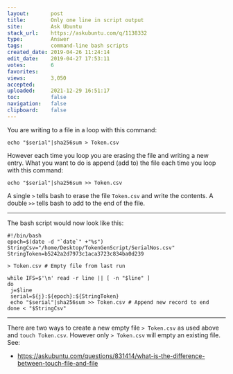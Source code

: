 ```yaml
---
layout:       post
title:        Only one line in script output
site:         Ask Ubuntu
stack_url:    https://askubuntu.com/q/1138332
type:         Answer
tags:         command-line bash scripts
created_date: 2019-04-26 11:24:14
edit_date:    2019-04-27 17:53:11
votes:        6
favorites:    
views:        3,050
accepted:     
uploaded:     2021-12-29 16:51:17
toc:          false
navigation:   false
clipboard:    false
---
```


You are writing to a file in a loop with this command:

``` 
echo "$serial"|sha256sum > Token.csv

```

However each time you loop you are erasing the file and writing a new entry. What you want to do is append (add to) the file each time you loop with this command:

``` 
echo "$serial"|sha256sum >> Token.csv

```

A single `>` tells bash to erase the file `Token.csv` and write the contents. A double `>>` tells bash to add to the end of the file.


----------

The bash script would now look like this:

``` 
#!/bin/bash
epoch=$(date -d "`date`" +"%s")
StringCsv="/home/Desktop/TokenGenScript/SerialNos.csv"
StringToken=b5242a2d7973c1aca3723c834ba0d239

> Token.csv # Empty file from last run

while IFS=$'\n' read -r line || [ -n "$line" ]
do
 j=$line
 serial=${j}:${epoch}:${StringToken}
 echo "$serial"|sha256sum >> Token.csv # Append new record to end
done < "$StringCsv"

```


----------


There are two ways to create a new empty file `> Token.csv` as used above and `touch Token.csv`. However only `> Token.csv` will empty an existing file. See:

- https://askubuntu.com/questions/831414/what-is-the-difference-between-touch-file-and-file
